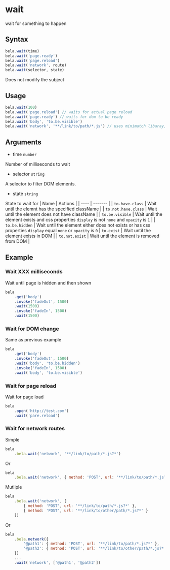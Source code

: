 # wait

wait for something to happen

## Syntax

```js
bela.wait(time)
bela.wait('page.ready')
bela.wait('page.reload')
bela.wait('network', route)
bela.wait(selector, state)
```
Does not modify the subject

## Usage

```js
bela.wait(100)
bela.wait('page.reload') // waits for actual page reload
bela.wait('page.ready') // waits for dom to be ready
bela.wait('body', 'to.be.visible')
bela.wait('network', '**/link/to/path/*.js') // uses minimatch libaray, see https://github.com/motemen/minimatch-cheat-sheet
````

## Arguments

- time `number`

Number of milliseconds to wait

- selector `string`

A selector to filter DOM elements.

- state `string`

State to wait for
| Name | Actions |
| ---- | ------- |
| `to.have.class` | Wait until the elemnt has the specified className |
| `to.not.have.class` | Wait until the element does not have className |
| `to.be.visible` | Wait until the element exists and css properties `display` is not `none` and `opacity` is `1` |
| `to.be.hidden` | Wait until the element either does not exists or has css properties `display` equal `none` or  `opacity` is `0`
| `to.exist` | Wait until the element exists in DOM |
| `to.not.exist` | Wait until the element is removed from DOM |

## Example

### Wait XXX milliseconds

Wait until page is hidden and then shown

```js
bela
    .get('body')
    .invoke('fadeOut', 1500)
    .wait(1500)
    .invoke('fadeIn', 1500)
    .wait(1500)
```

### Wait for DOM change

Same as previous example

```js
bela
    .get('body')
    .invoke('fadeOut', 1500)
    .wait('body', 'to.be.hidden')
    .invoke('fadeIn', 1500)
    .wait('body', 'to.be.visible')
```

### Wait for page reload

Wait for page load

```js
bela
    .open('http://test.com')
    .wait('pare.reload')
```

### Wait for network routes

Simple

```js
bela
    .bela.wait('network', '**/link/to/path/*.js?*')
```
 Or

```js
bela
    .bela.wait('network', { method: 'POST', url: '**/link/to/path/*.js?*' })
```

Mutliple

```js
bela
    .bela.wait('network', [
        { method: 'POST', url: '**/link/to/path/*.js?*' },
        { method: 'POST', url: '**/link/to/other/path/*.js?*' }
    ])
```

Or

```js
bela
    .bela.network({
        '@path1': { method: 'POST', url: '**/link/to/path/*.js?*' },
        '@path2': { method: 'POST', url: '**/link/to/other/path/*.js?*' }
    })
    ...
    .wait('network', ['@path1', '@path2'])
```

